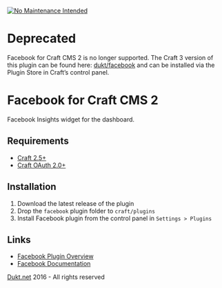 [![No Maintenance Intended](http://unmaintained.tech/badge.svg)](http://unmaintained.tech/)

# Deprecated
Facebook for Craft CMS 2 is no longer supported. The Craft 3 version of this plugin can be found here: [dukt/facebook](https://github.com/dukt/facebook) and can be installed via the Plugin Store in Craft’s control panel.

# Facebook for Craft CMS 2
Facebook Insights widget for the dashboard.

## Requirements

- [Craft 2.5+](http://buildwithcraft.com/)
- [Craft OAuth 2.0+](https://dukt.net/craft/oauth)

## Installation

1. Download the latest release of the plugin
2. Drop the `facebook` plugin folder to `craft/plugins`
3. Install Facebook plugin from the control panel in `Settings > Plugins`

## Links

- [Facebook Plugin Overview](https://dukt.net/craft/facebook/)
- [Facebook Documentation](https://dukt.net/craft/facebook/docs)

[Dukt.net](https://dukt.net/) 2016 - All rights reserved
